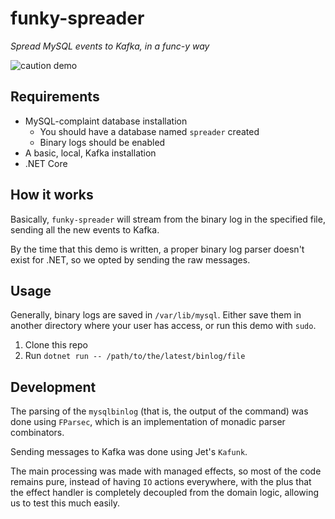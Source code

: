 # funky-spreader
_Spread MySQL events to Kafka, in a func-y way_

![caution demo](https://img.shields.io/badge/caution-demo-red.svg)


## Requirements

* MySQL-complaint database installation
  * You should have a database named `spreader` created
  * Binary logs should be enabled
* A basic, local, Kafka installation
* .NET Core

## How it works

Basically, `funky-spreader` will stream from the binary log in
the specified file, sending all the new events to Kafka.

By the time that this demo is written, a proper binary log parser
doesn't exist for .NET, so we opted by sending the raw messages.

## Usage

Generally, binary logs are saved in `/var/lib/mysql`. Either save
them in another directory where your user has access, or run this
demo with `sudo`.

1. Clone this repo
2. Run `dotnet run -- /path/to/the/latest/binlog/file`


## Development

The parsing of the `mysqlbinlog` (that is, the output of the command)
was done using `FParsec`, which is an implementation of monadic parser
combinators.

Sending messages to Kafka was done using Jet's `Kafunk`.

The main processing was made with managed effects, so most of the code
remains pure, instead of having `IO` actions everywhere, with the plus
that the effect handler is completely decoupled from the domain logic,
allowing us to test this much easily.


